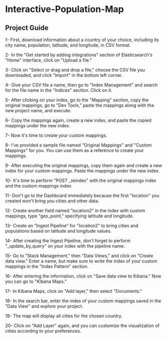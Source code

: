 # Interactive-Population-Map


Project Guide
-------------

1- First, download information about a country of your choice, including its city name, population, latitude, and longitude, in CSV format.

2- In the "Get started by adding integrations" section of Elasticsearch's "Home" interface, click on "Upload a file."

3- Click on "Select or drag and drop a file," choose the CSV file you downloaded, and click "Import" in the bottom left corner.

4- Give your CSV file a name, then go to "Index Management" and search for the file name in the "Indices" section. Click on it.

5- After clicking on your index, go to the "Mapping" section, copy the original mappings, go to "Dev Tools," paste the mappings along with the new project name, and execute.

6- Copy the mappings again, create a new index, and paste the copied mappings under the new index.

7- Now it's time to create your custom mappings.

8- I've provided a sample file named "Original Mappings" and "Custom Mappings" for you. You can use them as a reference to create your mappings.

9- After executing the original mappings, copy them again and create a new index for your custom mappings. Paste the mappings under the new index.

10- It's time to perform "POST _reindex" with the original mappings index and the custom mappings index.

11- Don't go to the Dashboard immediately because the first "location" you created won't bring you cities and other data.

12- Create another field named "location2" in the index with custom mappings, type "geo_point," specifying latitude and longitude.

13- Create an "Ingest Pipeline" for "location2" to bring cities and populations based on latitude and longitude values.

14- After creating the Ingest Pipeline, don't forget to perform "_update_by_query" on your index with the pipeline name.

15- Go to "Stack Management," then "Data Views," and click on "Create data view." Enter a name, but make sure to write the index of your custom mappings in the "Index Pattern" section.

16- After entering the information, click on "Save data view to Kibana." Now you can go to "Kibana Maps."

17- In Kibana Maps, click on "Add layer," then select "Documents."

18- In the search bar, enter the index of your custom mappings saved in the "Data View" and explore your project.

19- The map will display all cities for the chosen country.

20- Click on "Add Layer" again, and you can customize the visualization of cities according to your preferences.
